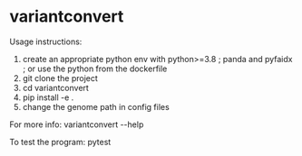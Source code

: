 # variantconvert

Usage instructions:
1) create an appropriate python env with python>=3.8 ; panda and pyfaidx ; or use the python from the dockerfile
2) git clone the project
3) cd variantconvert
4) pip install -e .
5) change the genome path in config files

For more info:
variantconvert --help

To test the program:
pytest
